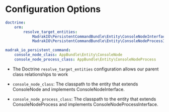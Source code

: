 Configuration Options
=======================

```yaml
doctrine:
    orm:
        resolve_target_entities:
            MadrakIO\PersistentCommandBundle\Entity\ConsoleNodeInterface: AppBundle\Entity\ConsoleNode
            MadrakIO\PersistentCommandBundle\Entity\ConsoleNodeProcessInterface: AppBundle\Entity\ConsoleNodeProcess

madrak_io_persistent_command:
    console_node_class: AppBundle\Entity\ConsoleNode
    console_node_process_class: AppBundle\Entity\ConsoleNodeProcess
```

* The Doctrine ```resolve_target_entities``` configuration allows our parent class relationships to work

* ```console_node_class```: The classpath to the entity that extends ConsoleNode and implements ConsoleNodeInterface.
* ```console_node_process_class```: The classpath to the entity that extends ConsoleNodeProcess and implements ConsoleNodeProcessInterface.